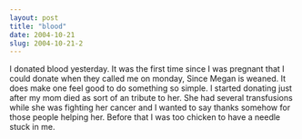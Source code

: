 ```yaml
---
layout: post
title: "blood"
date: 2004-10-21
slug: 2004-10-21-2
---
```


I donated blood yesterday.  It was the first time since I was pregnant that  I could donate when they called me on monday, Since Megan is weaned.  It does make one feel good to do something so simple.    I started donating just after my mom died as sort of an tribute to her.  She had several transfusions while she was fighting her cancer and I wanted to say thanks somehow for those people helping her.  Before that I was too chicken to have a needle stuck in me.  

